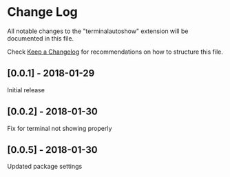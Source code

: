 # Change Log
All notable changes to the "terminalautoshow" extension will be documented in this file.

Check [Keep a Changelog](http://keepachangelog.com/) for recommendations on how to structure this file.

## [0.0.1] - 2018-01-29
Initial release

## [0.0.2] - 2018-01-30
Fix for terminal not showing properly

## [0.0.5] - 2018-01-30
Updated package settings